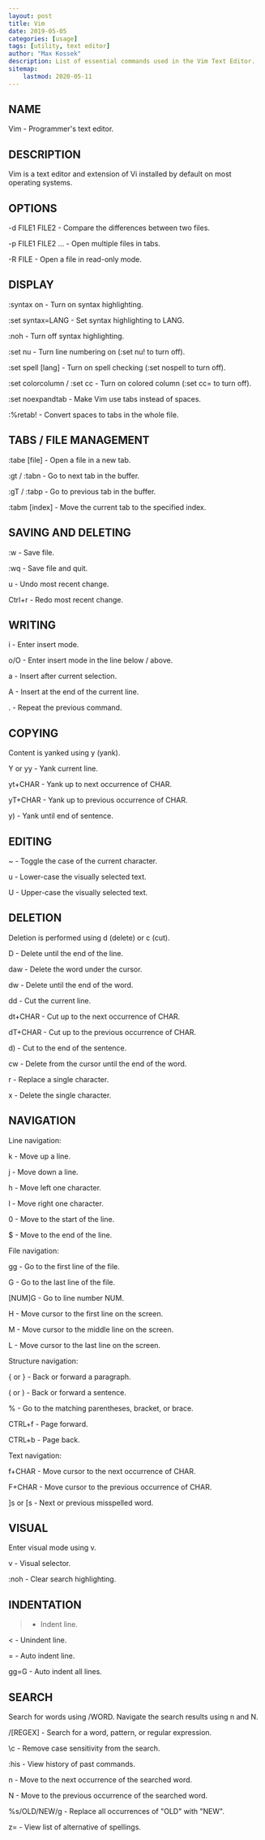 ```yaml
---
layout: post
title: Vim
date: 2019-05-05
categories: [usage]
tags: [utility, text editor]
author: "Max Kossek"
description: List of essential commands used in the Vim Text Editor.
sitemap:
    lastmod: 2020-05-11
---
```


NAME
----

Vim - Programmer's text editor.


DESCRIPTION
-----------

Vim is a text editor and extension of Vi installed by default on most operating systems.


OPTIONS
-------

-d FILE1 FILE2 - Compare the differences between two files.

-p FILE1 FILE2 ... - Open multiple files in tabs.

-R FILE - Open a file in read-only mode.


DISPLAY
-------

:syntax on - Turn on syntax highlighting.

:set syntax=LANG - Set syntax highlighting to LANG.

:noh - Turn off syntax highlighting.

:set nu - Turn line numbering on (:set nu! to turn off).

:set spell [lang] - Turn on spell checking (:set nospell to turn off).

:set colorcolumn / :set cc - Turn on colored column (:set cc= to turn off).

:set noexpandtab - Make Vim use tabs instead of spaces.

:%retab! - Convert spaces to tabs in the whole file.


TABS / FILE MANAGEMENT
----------------------

:tabe [file] - Open a file in a new tab.

:gt / :tabn - Go to next tab in the buffer.

:gT / :tabp - Go to previous tab in the buffer.

:tabm [index] - Move the current tab to the specified index.


SAVING AND DELETING
-------------------

:w - Save file.

:wq - Save file and quit.

u - Undo most recent change.

Ctrl+r - Redo most recent change.


WRITING
-------

i - Enter insert mode.

o/O - Enter insert mode in the line below / above.

a - Insert after current selection.

A - Insert at the end of the current line.

. - Repeat the previous command.


COPYING
-------

Content is yanked using y (yank).

Y or yy - Yank current line.

yt+CHAR - Yank up to next occurrence of CHAR.

yT+CHAR - Yank up to previous occurrence of CHAR.

y) - Yank until end of sentence.


EDITING
-------

~ - Toggle the case of the current character.

u - Lower-case the visually selected text.

U - Upper-case the visually selected text.


DELETION
--------

Deletion is performed using d (delete) or c (cut).

D - Delete until the end of the line.

daw - Delete the word under the cursor.

dw - Delete until the end of the word.

dd - Cut the current line.

dt+CHAR - Cut up to the next occurrence of CHAR.

dT+CHAR - Cut up to the previous occurrence of CHAR.

d) - Cut to the end of the sentence.

cw - Delete from the cursor until the end of the word.

r - Replace a single character.

x - Delete the single character.


NAVIGATION
----------

Line navigation:

k - Move up a line.

j - Move down a line.

h - Move left one character.

l - Move right one character.

0 - Move to the start of the line.

$ - Move to the end of the line.


File navigation:

gg - Go to the first line of the file.

G - Go to the last line of the file.

[NUM]G - Go to line number NUM.

H - Move cursor to the first line on the screen.

M - Move cursor to the middle line on the screen.

L - Move cursor to the last line on the screen.


Structure navigation:

{ or } - Back or forward a paragraph.

( or ) - Back or forward a sentence.

% - Go to the matching parentheses, bracket, or brace.

CTRL+f - Page forward.

CTRL+b - Page back.


Text navigation:

f+CHAR - Move cursor to the next occurrence of CHAR.

F+CHAR - Move cursor to the previous occurrence of CHAR.

]s or [s - Next or previous misspelled word.


VISUAL
------

Enter visual mode using v.

v - Visual selector.

:noh - Clear search highlighting.


INDENTATION
-----------

> - Indent line.

< - Unindent line.

= - Auto indent line.

gg=G - Auto indent all lines.


SEARCH
------

Search for words using /WORD. Navigate the search results using n and N.

/[REGEX] - Search for a word, pattern, or regular expression.

\c - Remove case sensitivity from the search.

:his - View history of past commands.

n - Move to the next occurrence of the searched word.

N - Move to the previous occurrence of the searched word.

%s/OLD/NEW/g - Replace all occurrences of "OLD" with "NEW".

z= - View list of alternative of spellings.

